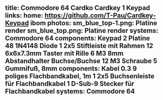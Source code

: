 title: Commodore 64 Cardko Cardkey 1 Keypad
links:
    home: https://github.com/T-Pau/Cardkey-Keypad
    ibom
photos:
    sm_blue_top-1.png: Platine render 
    sm_blue_top.png: Platine render
systems:
    Commodore 64
components: Keypad
    2 Platine
    48 1N4148 Diode
    1 2x5 Stiftleiste mit Rahmen
    12 6x6x7.3mm Taster mit Rille
    6 M3 8mm Abstandhalter Buchse/Buchse
    12 M3 Schraube
    5 Gummifuß, 8mm
components: Kabel
    0.3 9 poliges Flachbandkabel, 1m
    1 2x5 Buchsenleiste für Flachbandkabel
    1 D-Sub-9 Stecker für Flachbandkabel
systems:
    Commodore 64
--- 
